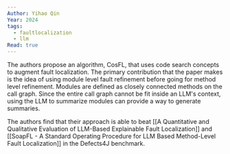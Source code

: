 ```yaml
---
Author: Yihao Qin
Year: 2024
tags:
  - faultlocalization
  - llm
Read: true
---
```

The authors propose an algorithm, CosFL, that uses code search concepts to augment fault localization. The primary contribution that the paper makes is the idea of using module level fault refinement before going for method level refinement. Modules are defined as closely connected methods on the call graph. Since the entire call graph cannot be fit inside an LLM's context, using the LLM to summarize modules can provide a way to generate summaries.

The authors find that their approach is able to beat [[A Quantitative and Qualitative Evaluation of LLM-Based Explainable Fault Localization]] and [[SoapFL - A Standard Operating Procedure for LLM Based Method-Level Fault Localization]] in the Defects4J benchmark.